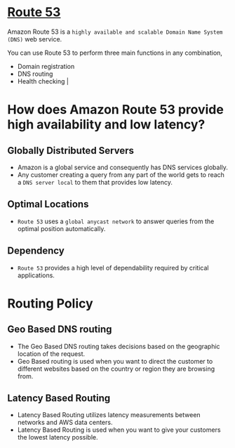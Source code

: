 
# [Route 53](https://docs.aws.amazon.com/Route53/latest/DeveloperGuide/Welcome.html)

Amazon Route 53 is a `highly available and scalable Domain Name System (DNS)` web service. 

You can use Route 53 to perform three main functions in any combination,
- Domain registration
- DNS routing
- Health checking                                                                                                                                                                                                                                                                                                                                                    |

# How does Amazon Route 53 provide high availability and low latency?

## Globally Distributed Servers
- Amazon is a global service and consequently has DNS services globally.
- Any customer creating a query from any part of the world gets to reach a `DNS server local` to them that provides low latency.

## Optimal Locations
- `Route 53` uses a `global anycast network` to answer queries from the optimal position automatically.

## Dependency
- `Route 53` provides a high level of dependability required by critical applications.

# Routing Policy

## Geo Based DNS routing
- The Geo Based DNS routing takes decisions based on the geographic location of the request.
- Geo Based routing is used when you want to direct the customer to different websites based on the country or region they are browsing from.

## Latency Based Routing
- Latency Based Routing utilizes latency measurements between networks and AWS data centers.
- Latency Based Routing is used when you want to give your customers the lowest latency possible.


